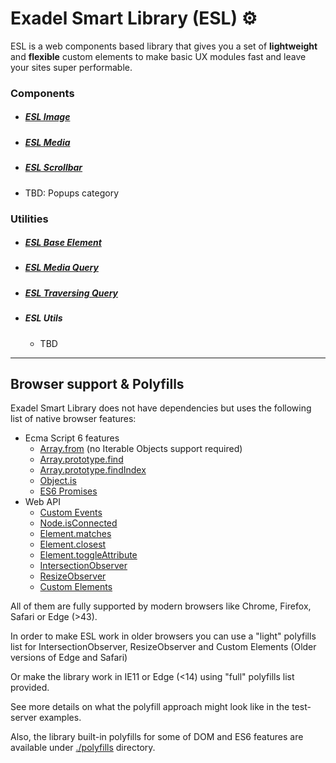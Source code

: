 # Exadel Smart Library (ESL) &#9881;

ESL is a web components based library that gives you a set of **lightweight**
and **flexible** custom elements to make basic UX modules fast and leave your sites super performable.

### Components
- ##### [ESL Image](./src/modules/esl-image/README.md)
- ##### [ESL Media](./src/modules/esl-media/README.md)
- ##### [ESL Scrollbar](./src/modules/esl-scrollbar/README.md)
- TBD: Popups category

### Utilities
- ##### [ESL Base Element](./src/modules/esl-base-element/README.md)
- ##### [ESL Media Query](./src/modules/esl-media-query/README.md)
- ##### [ESL Traversing Query](./src/modules/esl-traversing-query/README.md)
- ##### ESL Utils
  - TBD

---

## Browser support & Polyfills

Exadel Smart Library does not have dependencies but uses the following list of native browser features:

- Ecma Script 6 features
  - [Array.from](https://developer.mozilla.org/ru/docs/Web/JavaScript/Reference/Global_Objects/Array/from) (no Iterable Objects support required)
  - [Array.prototype.find](https://developer.mozilla.org/ru/docs/Web/JavaScript/Reference/Global_Objects/Array/find) 
  - [Array.prototype.findIndex](https://developer.mozilla.org/ru/docs/Web/JavaScript/Reference/Global_Objects/Array/findIndex) 
  - [Object.is](https://developer.mozilla.org/ru/docs/Web/JavaScript/Reference/Global_Objects/Object/is)
  - [ES6 Promises](https://developer.mozilla.org/ru/docs/Web/JavaScript/Reference/Global_Objects/Promise)
- Web API
  - [Custom Events](https://developer.mozilla.org/en-US/docs/Web/API/CustomEvent)
  - [Node.isConnected](https://developer.mozilla.org/en-US/docs/Web/API/Node/isConnected)
  - [Element.matches](https://developer.mozilla.org/ru/docs/Web/API/Element/matches)
  - [Element.closest](https://developer.mozilla.org/ru/docs/Web/API/Element/closest)
  - [Element.toggleAttribute](https://developer.mozilla.org/en-US/docs/Web/API/Element/toggleAttribute)
  - [IntersectionObserver](https://developer.mozilla.org/en-US/docs/Web/API/IntersectionObserver)
  - [ResizeObserver](https://developer.mozilla.org/en-US/docs/Web/API/ResizeObserver)
  - [Custom Elements](https://developer.mozilla.org/en-US/docs/Web/Web_Components/Using_custom_elements)


All of them are fully supported by modern browsers like Chrome, Firefox, Safari or Edge (>43).

In order to make ESL work in older browsers you can use a "light" polyfills list for IntersectionObserver, ResizeObserver and Custom Elements
(Older versions of Edge and Safari)

Or make the library work in IE11 or Edge (<14) using "full" polyfills list provided.

See more details on what the polyfill approach might look like in the test-server examples.

Also, the library built-in polyfills for some of DOM and ES6 features are available under [./polyfills](./src/polyfills) directory.
